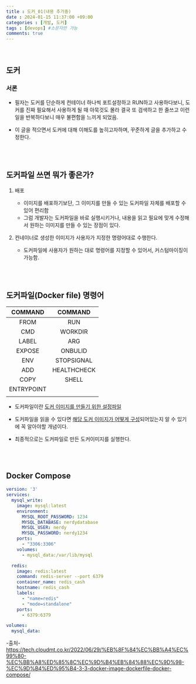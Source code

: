 ```yaml
---
title : 도커_01(내용 추가중)
date : 2024-01-15 11:37:00 +09:00
categories : [개발, 도커]
tags : [devops] #소문자만 가능
comments: true
---
```



<br>

## 도커

  ### 서론

- 필자는 도커를 단순하게 컨테이너 하나씩 포트설정하고 RUN하고 사용하다보니,
도커를 진짜 필요해서 사용하게 될 때 아묵것도 몰라 결국 또 검색하고 한 줄쓰고 이런일을 반복하다보니 매우 불편함을 느끼게 되었음.

- 이 글을 적으면서 도커에 대해 이해도를 높히고자하며,
꾸준하게 글을 추가하고 수정한다.



<br><br>


## 도커파일 쓰면 뭐가 좋은가?
1. 배포
     - 이미지를 배포하기보단, 그 이미지를 만들 수 있는 도커파일 자체를 배포할 수 있어 편리함
     - 그럼 개발자는 도커파일을 바로 실행시키거나, 내용을 읽고 필요에 맞게 수정해서 원하는 이미지를 만들 수 있는 장점이 있다.
  
2. 컨네이너로 생성한 이미지가 사용자가 지정한 명령어대로 수행한다.
    - 도커파일에 사용자가 원하는 대로 명령어를 지정할 수 있어서, 커스텀마이징이 가능함.

<br><br>



## 도커파일(Docker file) 명령어

| COMMAND    | COMMAND     |
|:----------:|:-----------:|
| FROM       | RUN         |
| CMD        | WORKDIR     |
| LABEL      | ARG         |
| EXPOSE     | ONBULID     |
| ENV        | STOPSIGNAL  |
| ADD        | HEALTHCHECK |
| COPY       | SHELL       |
| ENTRYPOINT |             |
|            |             |

- 도커파일이란 <U>도커 이미지를 만들기 위한 설정파일</U>
- 도커파일을 읽을 수 있다면 <U>해당 도커 이미지가 어떻게 구성</U>되어있는지 알 수 있기에 꼭 알아야할 개념이다.

- 최종적으로는 도커파일로 만든 도커이미지를 실행한다.

<br><br>


## Docker Compose

```yml
version: '3'
services:
  mysql_write:
    image: mysql:latest
    environment:
      MYSQL_ROOT_PASSWORD: 1234
      MYSQL_DATABASE: nerdydatabase
      MYSQL_USER: nerdy
      MYSQL_PASSWORD: nerdy1234
    ports:
      - "3306:3306"
    volumes:
      - mysql_data:/var/lib/mysql

  redis:
    image: redis:latest
    command: redis-server --port 6379
    container_name: redis_cash
    hostname: redis_cash
    labels:
      - "name=redis"
      - "mode=standalone"
    ports:
      - 6379:6379

volumes:
  mysql_data: 
```







-출처-<br>
https://tech.cloudmt.co.kr/2022/06/29/%EB%8F%84%EC%BB%A4%EC%99%80-%EC%BB%A8%ED%85%8C%EC%9D%B4%EB%84%88%EC%9D%98-%EC%9D%B4%ED%95%B4-3-3-docker-image-dockerfile-docker-compose/ <br>
 